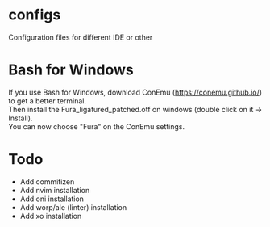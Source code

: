 # configs
Configuration files for different IDE or other

# Bash for Windows
If you use Bash for Windows, download ConEmu (https://conemu.github.io/) to get a better terminal.<br/>
Then install the Fura_ligatured_patched.otf on windows (double click on it -> Install).<br/>
You can now choose "Fura" on the ConEmu settings.

# Todo
* Add commitizen
* Add nvim installation
* Add oni installation
* Add worp/ale (linter) installation
* Add xo installation
